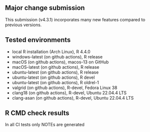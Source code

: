 ## Major change submission

This submission (v4.3.1) incorporates many new features compared to previous versions.

## Tested environments

* local R installation (Arch Linux), R 4.4.0
* windows-latest (on github actions), R release
* macOS (on github actions), macos-13 on GitHub
* macOS-latest (on github actions), R release
* ubuntu-latest (on github actions), R release
* ubuntu-latest (on github actions), R devel
* ubuntu-latest (on github actions), R oldrel-1
* valgrid (on github actions), R-devel, Fedora Linux 38
* clang18 (on github actions), R-devel, Ubuntu 22.04.4 LTS
* clang-asan (on github actions), R-devel, Ubuntu 22.04.4 LTS

## R CMD check results

In all CI tests only NOTEs are generated
